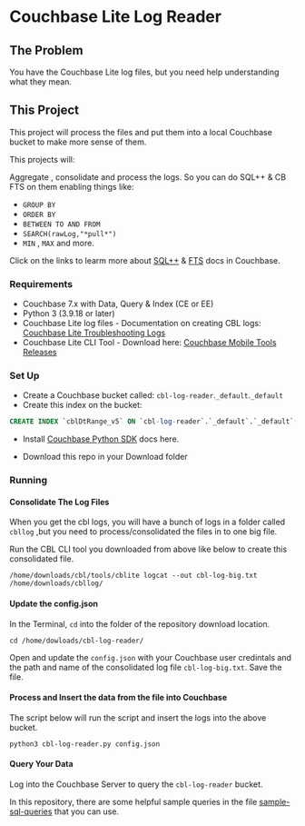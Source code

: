 # Couchbase Lite Log Reader

## The Problem

You have the Couchbase Lite log files, but you need help understanding what they mean.

## This Project

This project will process the files and put them into a local Couchbase bucket to make more sense of them.

This projects will:

Aggregate , consolidate and process the logs. So you can do SQL++ & CB FTS on them enabling things like:
* `GROUP BY` 
* `ORDER BY`
* `BETWEEN TO AND FROM`
* `SEARCH(rawLog,"*pull*")`
* `MIN` , `MAX` and more.

Click on the links to learm more about [SQL++](https://docs.couchbase.com/server/current/n1ql/n1ql-language-reference/index.html) & [FTS](https://docs.couchbase.com/server/current/fts/fts-searching-from-N1QL.html#search) docs in Couchbase.




### Requirements
- Couchbase 7.x with Data, Query & Index (CE or EE)
- Python 3 (3.9.18 or later)
- Couchbase Lite log files - Documentation on creating CBL logs: [Couchbase Lite Troubleshooting Logs](https://docs.couchbase.com/couchbase-lite/current/swift/troubleshooting-logs.html#lbl-file-logs)
- Couchbase Lite CLI Tool - Download here: [Couchbase Mobile Tools Releases](https://github.com/couchbaselabs/couchbase-mobile-tools/releases)

### Set Up
- Create a Couchbase bucket called: `cbl-log-reader`.`_default`.`_default`
- Create this index on the bucket:

```SQL
CREATE INDEX `cblDtRange_v5` ON `cbl-log-reader`.`_default`.`_default`(`dt`,`logLine`,`type`,`error`,`fileName`)
```

- Install [Couchbase Python SDK](https://docs.couchbase.com/python-sdk/current/hello-world/start-using-sdk.html#quick-installation) docs here.

- Download this repo in your Download folder 

### Running

#### Consolidate The Log Files
When you get the cbl logs, you will have a bunch of logs in a folder called `cbllog` ,but you need to process/consolidated the files in to one big file.

Run the CBL CLI tool you downloaded from above like below to create this consolidated file.

```shell
/home/downloads/cbl/tools/cblite logcat --out cbl-log-big.txt /home/downloads/cbllog/
```

#### Update the config.json
In the Terminal, `cd` into the folder of the repository download location.

```shell
cd /home/dowloads/cbl-log-reader/ 
```

Open and update the `config.json` with your Couchbase user credintals and the path and name of the consolidated log file `cbl-log-big.txt`. Save the file.

#### Process and Insert the data from the file into Couchbase

The script below will run the script and insert the logs into the above bucket.

```shell
python3 cbl-log-reader.py config.json
```
#### Query Your Data
Log into the Couchbase Server to query the `cbl-log-reader` bucket.

In this repository, there are some helpful sample queries in the file [sample-sql-queries](sample-sql-queries.md) that you can use.